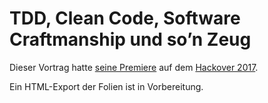 TDD, Clean Code, Software Craftmanship und so’n Zeug
====================================================

Dieser Vortrag hatte [seine Premiere](https://hackover.de/fahrplan/2017/events/8651.html)
auf dem [Hackover 2017](http://hackover.de).

Ein HTML-Export der Folien ist in Vorbereitung.
